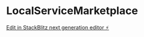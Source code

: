 # LocalServiceMarketplace

[Edit in StackBlitz next generation editor ⚡️](https://stackblitz.com/~/github.com/eda102422/LocalServiceMarketplace)